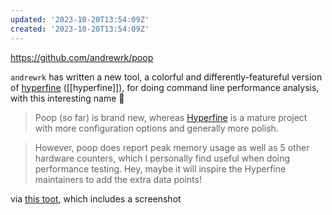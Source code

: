 ```yaml
---
updated: '2023-10-20T13:54:09Z'
created: '2023-10-20T13:54:09Z'
---
```

https://github.com/andrewrk/poop

`andrewrk` has written a new tool, a colorful and differently-featureful version of [hyperfine](https://github.com/sharkdp/hyperfine) ([[hyperfine]]), for doing command line performance analysis, with this interesting name 💩

> Poop (so far) is brand new, whereas [Hyperfine](https://github.com/sharkdp/hyperfine) is a mature project with more configuration options and generally more polish.

> However, poop does report peak memory usage as well as 5 other hardware counters, which I personally find useful when doing performance testing. Hey, maybe it will inspire the Hyperfine maintainers to add the extra data points!

via [this toot](https://elk.pwm.social/hachyderm.io/@andrewrk@mastodon.social/110540064735485821), which includes a screenshot